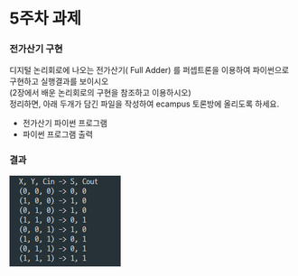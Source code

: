 # 5주차 과제
### 전가산기 구현
디지털 논리회로에 나오는 전가산기( Full Adder) 를  퍼셉트론을 이용하여 파이썬으로 구현하고 실행결과를 보이시오  
(2장에서 배운 논리회로의 구현을 참조하고 이용하시오)  
정리하면, 아래 두개가 담긴 파일을 작성하여 ecampus 토론방에 올리도록 하세요.
- 전가산기 파이썬  프로그램
- 파이썬 프로그램 출력
### 결과
![result.png](result.png)
